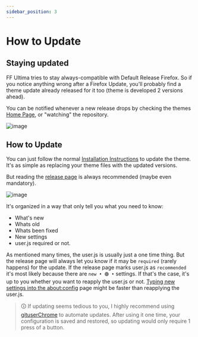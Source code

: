 ```yaml
---
sidebar_position: 3
---
```


# How to Update

<!-- import ReactPlayer from 'react-player'; -->

## Staying updated

FF Ultima tries to stay always-compatible with Default Release Firefox. So if you notice anything wrong after a Firefox Update, you'll probably find a theme update already released for it too (theme is developed 2 versions ahead).

You can be notified whenever a new release drops by checking the themes [Home Page](https://github.com/soulhotel/FF-ULTIMA), or "watching" the repository.

![image](https://github.com/user-attachments/assets/2ecdee0f-8463-440a-aef2-be9564a1d927)

## How to Update

You can just follow the normal [Installation Instructions](./how-to-install.md) to update the theme. It's as simple as replacing your theme files with the updated versions.

But reading the [release page](https://github.com/soulhotel/FF-CSS-ULTIMA/releases/latest) is always recommended (maybe even mandatory).

![image](https://github.com/user-attachments/assets/1972c8ee-895e-4a35-81f2-628bd4bb86b9)

It's organized in a way that only tell you what you need to know:

- What's new
- Whats old
- Whats been fixed
- New settings
- user.js required or not.

As mentioned many times, the user.js is usually just a one time thing. But the release page will always let you know if it may be `required` (rarely happens) for the update. If the release page marks user.js as `recommended` it's most likely because there are `new • 🟢 •` settings. If that's the case, it's up to you whether you want to reapply the user.js or not. [Typing new settings into the about:config]((docs/how-to/how-to-update)) page might be faster than reapplying the user.js.

> 🛈 If updating seems tedious to you, I highly recommend using [gituserChrome](https://ff-ultima.github.io/docs/how-to/how-to-automate-installation#with-git-userchrome-application) to automate updates. After using it one time, your configuration is saved and restored, so updating would only require 1 press of a button.